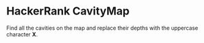 # HackerRank CavityMap 

Find all the cavities on the map and replace their depths with the uppercase character **X**.